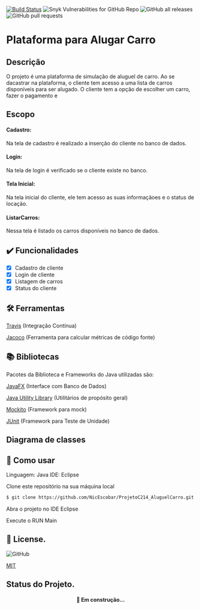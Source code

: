 [![Build Status](https://travis-ci.com/NicEscobar/ProjetoC214_AluguelCarro.svg?branch=main)](https://travis-ci.com/NicEscobar/ProjetoC214_AluguelCarro)
![Snyk Vulnerabilities for GitHub Repo](https://img.shields.io/snyk/vulnerabilities/github/NicEscobar/ProjetoC214_AluguelCarro)
![GitHub all releases](https://img.shields.io/github/downloads/NicEscobar/ProjetoC214_AluguelCarro/total)
![GitHub pull requests](https://img.shields.io/github/issues-pr/NicEscobar/ProjetoC214_AluguelCarro)

# Plataforma para Alugar Carro

## Descrição

O projeto é uma plataforma de simulação de aluguel de carro.
Ao se dacastrar na plataforma, o cliente tem acesso a uma lista de carros disponíveis para ser alugado. O cliente tem  a opção  de escolher um carro, fazer o pagamento e                                                             

## Escopo

#### Cadastro: 
Na tela de cadastro é realizado a inserção do cliente no banco de dados.

#### Login: 
Na tela de login é verificado se o cliente  existe no  banco.

#### Tela Inicial: 
Na tela inicial do cliente, ele tem acesso as suas informaçãoes e o status de locação.

#### ListarCarros: 
Nessa tela é listado os carros disponíveis no banco de dados.

## :heavy_check_mark: Funcionalidades

- [x] Cadastro de cliente
- [x] Login de cliente
- [x] Listagem de carros
- [x] Status do cliente

## 🛠️ Ferramentas

[Travis](https://travis-ci.org/) (Integração Contínua)

[Jacoco](https://www.jacoco.org/jacoco/trunk/doc/) (Ferramenta para calcular métricas de código fonte)

## 📚 Bibliotecas

Pacotes da Biblioteca e Frameworks do Java utilizadas são:

[JavaFX](https://openjfx.io/) (Interface com Banco de Dados)

[Java Utility Library](https://docs.oracle.com/javase/8/docs/api/java/util/package-summary.html) (Utilitários de propósito geral)

[Mockito](https://site.mockito.org/) (Framework para mock)

[JUnit](https://junit.org/junit5/) (Framework para Teste de Unidade)

## Diagrama de classes

## 📃 Como usar

Linguagem: Java
IDE: Eclipse

Clone este repositório na sua máquina local

```bash
$ git clone https://github.com/NicEscobar/ProjetoC214_AluguelCarro.git
```
Abra o projeto no IDE Eclipse

Execute o RUN Main

## 📜 License.

![GitHub](https://img.shields.io/github/license/NicEscobar/ProjetoC214_AluguelCarro)

[MIT](https://choosealicense.com/licenses/mit/)

## Status do Projeto.

<h4 🚧 align="center"> 
	🚀 Em construção...  
</h4>


